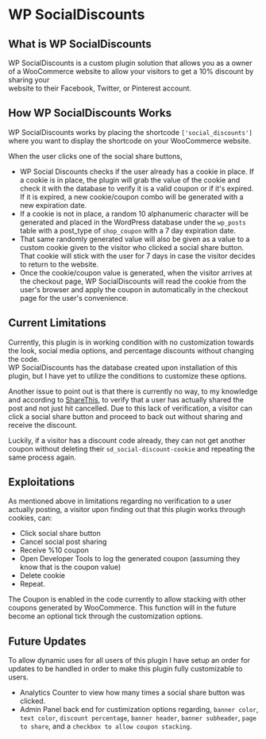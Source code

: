 # WP SocialDiscounts

## What is WP SocialDiscounts
WP SocialDiscounts is a custom plugin solution that allows you as a owner of a WooCommerce website to allow your visitors to get a 10% discount by sharing your  
website to their Facebook, Twitter, or Pinterest account.

## How WP SocialDiscounts Works
WP SocialDiscounts works by placing the shortcode `['social_discounts']` where you want to display the shortcode on your WooCommerce website. 

When the user clicks one of the social share buttons, 

- WP Social Discounts checks if the user already has a cookie in place. If a cookie is in place, the plugin will grab the value of the cookie and check it with the database to verify it is a valid coupon or if it's expired. If it is expired, a new cookie/coupon combo will be generated with a new expiration date.
- If a cookie is not in place, a random 10 alphanumeric character will be generated and placed in the WordPress database under the `wp_posts` table with a post_type of `shop_coupon` with a 7 day expiration date.
- That same randomly generated value will also be given as a value to a custom cookie given to the visitor who clicked a social share button. That cookie will stick with the user for 7 days in case the visitor decides to return to the website.
- Once the cookie/coupon value is generated, when the visitor arrives at the checkout page, WP SocialDiscounts will read the cookie from the user's browser and apply the coupon in automatically in the checkout page for the user's convenience.

## Current Limitations
Currently, this plugin is in working condition with no customization towards the look, social media options, and percentage discounts without changing the code.  
WP SocialDiscounts has the database created upon installation of this plugin, but I have yet to utilize the conditions to customize these options.  

Another issue to point out is that there is currently no way, to my knowledge and according to [ShareThis](https://sharethis.com), to verify that a user has actually shared the post and not just hit cancelled. Due to this lack of verification, a visitor can click a social share button and proceed to back out without sharing and receive the discount.  

Luckily, if a visitor has a discount code already, they can not get another coupon without deleting their `sd_social-discount-cookie` and repeating the same process again.

## Exploitations
As mentioned above in limitations regarding no verification to a user actually posting, a visitor upon finding out that this plugin works through cookies, can:  

- Click social share button
- Cancel social post sharing
- Receive %10 coupon
- Open Developer Tools to log the generated coupon (assuming they know that is the coupon value)
- Delete cookie
- Repeat.

The Coupon is enabled in the code currently to allow stacking with other coupons generated by WooCommerce. This function will in the future become an optional tick through the customization options.

## Future Updates
To allow dynamic uses for all users of this plugin I have setup an order for updates to be handled in order to make this plugin fully customizable to users.  

- Analytics Counter to view how many times a social share button was clicked.
- Admin Panel back end for custimization options regarding, `banner color`, `text color`, `discount percentage`, `banner header`, `banner subheader`, `page to share`, and a `checkbox to allow coupon stacking`.
